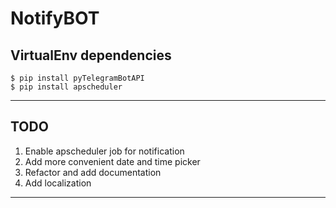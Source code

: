 # NotifyBOT

VirtualEnv dependencies
---
    $ pip install pyTelegramBotAPI
    $ pip install apscheduler
---

TODO
---
1. Enable apscheduler job for notification
2. Add more convenient date and time picker
3. Refactor and add documentation
4. Add localization
---